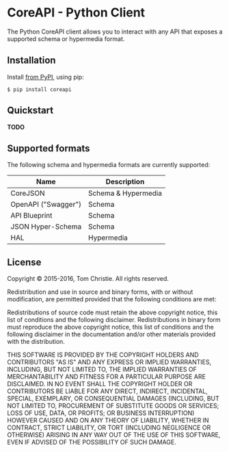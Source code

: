 # CoreAPI - Python Client

The Python CoreAPI client allows you to interact with any API that exposes
a supported schema or hypermedia format.

## Installation

Install [from PyPI][coreapi-pypi], using pip:

    $ pip install coreapi

## Quickstart

**TODO**

## Supported formats

The following schema and hypermedia formats are currently supported:

Name                | Description
--------------------|---------------
CoreJSON            | Schema & Hypermedia
OpenAPI ("Swagger") | Schema
API Blueprint       | Schema
JSON Hyper-Schema   | Schema
HAL                 | Hypermedia

## License

Copyright © 2015-2016, Tom Christie.
All rights reserved.

Redistribution and use in source and binary forms, with or without
modification, are permitted provided that the following conditions are met:

Redistributions of source code must retain the above copyright notice, this
list of conditions and the following disclaimer.
Redistributions in binary form must reproduce the above copyright notice, this
list of conditions and the following disclaimer in the documentation and/or
other materials provided with the distribution.

THIS SOFTWARE IS PROVIDED BY THE COPYRIGHT HOLDERS AND CONTRIBUTORS "AS IS" AND
ANY EXPRESS OR IMPLIED WARRANTIES, INCLUDING, BUT NOT LIMITED TO, THE IMPLIED
WARRANTIES OF MERCHANTABILITY AND FITNESS FOR A PARTICULAR PURPOSE ARE
DISCLAIMED. IN NO EVENT SHALL THE COPYRIGHT HOLDER OR CONTRIBUTORS BE LIABLE
FOR ANY DIRECT, INDIRECT, INCIDENTAL, SPECIAL, EXEMPLARY, OR CONSEQUENTIAL DAMAGES
(INCLUDING, BUT NOT LIMITED TO, PROCUREMENT OF SUBSTITUTE GOODS OR
SERVICES; LOSS OF USE, DATA, OR PROFITS; OR BUSINESS INTERRUPTION) HOWEVER
CAUSED AND ON ANY THEORY OF LIABILITY, WHETHER IN CONTRACT, STRICT LIABILITY,
OR TORT (INCLUDING NEGLIGENCE OR OTHERWISE) ARISING IN ANY WAY OUT OF THE USE
OF THIS SOFTWARE, EVEN IF ADVISED OF THE POSSIBILITY OF SUCH DAMAGE.

[coreapi-pypi]: https://pypi.python.org/pypi/coreapi
